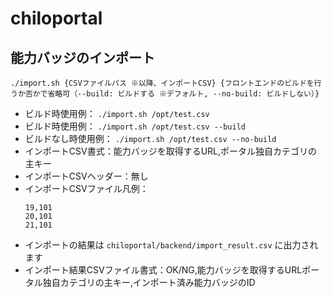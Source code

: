 # chiloportal

## 能力バッジのインポート
   ```
   ./import.sh {CSVファイルパス ※以降、インポートCSV} {フロントエンドのビルドを行うか否かで省略可（--build: ビルドする ※デフォルト, --no-build: ビルドしない）}
   ```
   * ビルド時使用例： `./import.sh /opt/test.csv`
   * ビルド時使用例： `./import.sh /opt/test.csv --build`
   * ビルドなし時使用例： `./import.sh /opt/test.csv --no-build`
   * インポートCSV書式：能力バッジを取得するURL,ポータル独自カテゴリの主キー
   * インポートCSVヘッダー：無し
   * インポートCSVファイル凡例：  
     ```
     19,101
     20,101
     21,101
     ```
   * インポートの結果は `chiloportal/backend/import_result.csv` に出力されます
   * インポート結果CSVファイル書式：OK/NG,能力バッジを取得するURLポータル独自カテゴリの主キー,インポート済み能力バッジのID

